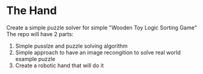 # The Hand

Create a simple puzzle solver for simple "Wooden Toy Logic Sorting Game"
The repo will have 2 parts:
1. Simple pusslze and puzzle solving algorithm
2. Simple approach to have an image recongition to solve real world example puzzle
3. Create a robotic hand that will do it
